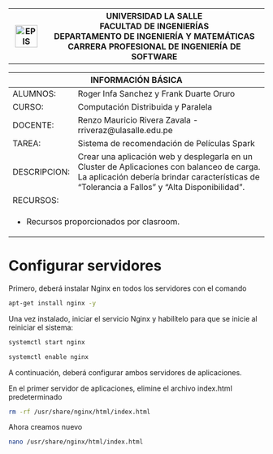 <div align="center">
    <table>
        <theader>
        <tr>
            <th>
            <img src="https://github.com/rescobedoulasalle/git_github/blob/main/ulasalle.png?raw=true" alt="EPIS" style="width:90%; height:auto"/>
            </th>
            <th>
            <span style="font-weight:bold;">UNIVERSIDAD LA SALLE</span><br />
            <span style="font-weight:bold;">FACULTAD DE INGENIERÍAS</span><br />
            <span style="font-weight:bold;">DEPARTAMENTO DE INGENIERÍA Y MATEMÁTICAS</span><br />
            <span style="font-weight:bold;">CARRERA PROFESIONAL DE INGENIERÍA DE SOFTWARE</span>
            </th>            
        </tr>
        </theader>
    </table>
</div>

<table>
    <theader>
        <tr>
        <th colspan="2">INFORMACIÓN BÁSICA</th>
        </tr>
    </theader>
    <tbody>
        <tr>
            <td>ALUMNOS:</td>
            <td>Roger Infa Sanchez y Frank Duarte Oruro</td>
        </tr>
        <tr>
            <td>CURSO:</td>
            <td>Computación Distribuida y Paralela</td>
        </tr>
        <tr>
            <td>DOCENTE:</td>
            <td>Renzo Mauricio Rivera Zavala  - rriveraz@ulasalle.edu.pe</td>
        </tr>
        <tr>
            <td>TAREA:</td>
            <td>Sistema de recomendación de Películas Spark </td>
        </tr>
        <tr>
            <td>DESCRIPCION:</td>
            <td>Crear una aplicación web y desplegarla en un Cluster de Aplicaciones con balanceo de carga. La aplicación debería brindar características de “Tolerancia a Fallos” y “Alta Disponibilidad”.
</td>
        </tr>
        <tr>
            <td colspan="2">RECURSOS:</td>
        </tr>
        <tr>
            <td colspan="2">
                <ul>
                <li> Recursos proporcionados por clasroom.
                </ul>
            </td>
        </tr>
    </tbody>
</table>

# Configurar servidores

Primero, deberá instalar Nginx en todos los servidores con el comando

```bash
apt-get install nginx -y
```

Una vez instalado, iniciar el servicio Nginx y habilítelo para que se inicie
al reiniciar el sistema:

```bash
systemctl start nginx
```

```bash
systemctl enable nginx
```

A continuación, deberá configurar ambos servidores de aplicaciones.

En el primer servidor de aplicaciones, elimine el archivo index.html
predeterminado

```bash
rm -rf /usr/share/nginx/html/index.html
```

Ahora creamos nuevo

```bash
nano /usr/share/nginx/html/index.html
```
